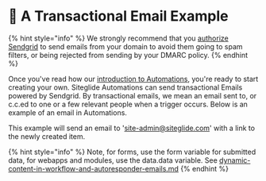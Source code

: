 # 🔹 A Transactional Email Example

{% hint style="info" %}
We strongly recommend that you [authorize Sendgrid](steps-to-authenticating-sendgrid-emails-on-live-sites.md) to send emails from your domain to avoid them going to spam filters, or being rejected from sending by your DMARC policy.&#x20;
{% endhint %}

Once you've read how our [introduction to Automations](about-automations.md), you're ready to start creating your own.  Siteglide Automations can send transactional Emails powered by Sendgrid. By transactional emails, we mean an email sent to, or c.c.ed to one or a few relevant people when a trigger occurs. Below is an example of an email in Automations.

This example will send an email to 'site-admin@siteglide.com' with a link to the newly created item.

{% hint style="info" %}
Note, for forms, use the form variable for submitted data, for webapps and modules, use the data.data variable. See [dynamic-content-in-workflow-and-autoresponder-emails.md](../emails/dynamic-content-in-workflow-and-autoresponder-emails.md "mention")
{% endhint %}

<figure><img src="https://d258lu9myqkejp.cloudfront.net/attachment_images/f0f073c5beb44a6a98d214a515f6fe53bcc369019c684cac689acb65ef91f41a1679653640212.png" alt=""><figcaption></figcaption></figure>
